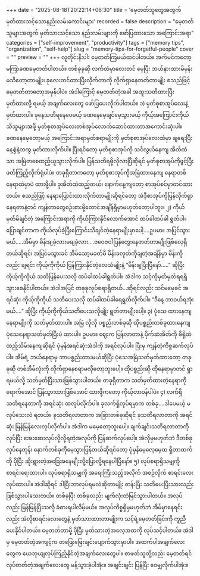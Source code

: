 +++
date = "2025-08-18T20:22:14+06:30"
title = 'မေ့တတ်သူတွေအတွက် မှတ်ထားသင့်သောနည်းလမ်းကောင်းများ'
recorded = false
description = "မေ့တတ်သူများအတွက် မှတ်သားသင့်သော နည်းလမ်းများကို ဖော်ပြထားသော အကြောင်းအရာ"
categories = ["self-improvement", "productivity"]
tags = ["memory tips", "organization", "self-help"]
slug = "memory-tips-for-forgetful-people"
cover = ""
preview = ""
+++
လူတိုင်းနီးပါး မေ့တတ်ကြမယ်ထင်ပါတယ်။ အက်မင်ကတော့ မကြာခဏမေ့တတ်ပါတယ်။ တစ်ခုခုဆို လက်ထဲမှာလေးတင် မေ့ပြီး ဘယ်နားထားမိမှန်းမသိတော့တာမျိုး၊ ခုလေးတင်ထားပြီးလိုက်တာကို လိုက်ရှာနေတတ်တာမျိုး စသည်ဖြင့် မေ့တတ်တာတော့အမှန်ပါပဲ။ အဲဒါကြောင့် မေ့တတ်တဲ့အခါ အထူးသတိထားပြီး မှတ်ထားလို့ ရမယ့် အချက်လေးတွေ ဖော်ပြပေးလိုက်ပါတယ်။
၁) မှတ်စုစာအုပ်လေးနဲ့ မှတ်ထားပါ။
ခုနေသတိရနေပေမယ့် ခဏနေမေ့ချင်မေ့သွားမယ့် ကိုယ့်အကြောင်းကိုယ်သိသူများအဖို့ မှတ်စုစာအုပ်လေးတစ်အုပ်လောက်ဆောင်ထားတာအကောင်းဆုံးပါ။ ခဏနေမေ့တော့မယ့် အကြောင်းအရာမှတ်စရာမျိုးကို မှတ်စုစာအုပ်လေးထဲမှာ ချရေးပြီး နေ့စွဲနဲ့တကွ မှတ်ထားလိုက်ပါ။ ပြီးရင်တော့ မှတ်စုစာအုပ်ကို သင်လွယ်နေကျ အိတ်ထဲသာ အမြဲတစေထည့်ယူသွားလိုက်ပါ။ ပြန်သတိရဖို့လိုလာပြီဆိုရင် မှတ်စုစာအုပ်ကိုဖွင့်ပြီး ဖတ်ကြည့်လိုက်ရုံပါပဲ။ တခုရှိတာကတော့ မှတ်စုစာအုပ်ကိုအမြဲထားနေကျ နေရာတစ်နေရာထဲမှာပဲ ထားဖို့ပါ။ ခုအိတ်ထဲထည့်တယ်၊ နောက်နေ့ကျတော့ စာအုပ်စင်မှာတင်ထားတယ်။ စသည်ဖြင့် နေရာပြောင်းထားလိုက်တာမျိုးဆိုရင်တော့ အဲဒီ့စာအုပ်ကိုပြန်လိုက်ရှာနေရတာနဲ့တင် ကျန်တာတွေစဉ်းစားဖို့တောင်အချိန်ရှိမှာမဟုတ်တော့ပါဘူး။
၂) ကိုယ်မှတ်မိချင်တဲ့ အကြောင်းအရာကို ကိုယ်ကြားနိုင်လောက်အောင် ထပ်ခါထပ်ခါ ရွတ်ပါ။
ပြောချင်တာက ကိုယ်လုပ်ခဲ့ပြီးကြောင်းသိချင်တဲ့နေရာမျိုးမှာပေါ့….ဥပမာ။ အပြင်သွားမယ်…..အိမ်မှာ မိန်းချခဲ့လားမချခဲ့လား….ဇဝေဇဝါပြန်တွေးနေတတ်တာမျိုးဖြစ်လေ့ရှိတယ်ဆိုရင်၊ အပြင်မသွားခင် အိမ်သော့မခတ်မီ မိန်းခလုတ်ကိုချတဲ့အချိန်မှာ မိန်းကိုလည်း ချရင်း ကိုယ့်ကိုကိုယ် ပြန်ကြားနိုင်တဲ့လေသံမျိုးနဲ့ “မိန်းချပြီးပြီနော်…..” ဆိုပြီး ကိုယ့်ကိုကိုယ် သတိပြန်ပေးသလို ထပ်ခါထပ်ခါရွတ်ပါ။ အဲဒါက သင့်ကိုမှတ်မှတ်ရရရှိသွားစေနိုင်ပါတယ်။ အဲဒါအပြင် တခုခုလုပ်စရာရှိတယ်…ဆိုရင်လည်း သင်မမေ့ခင် အရင်ဆုံး ကိုယ့်ကိုကိုယ် သတိပေးသလို ထပ်ခါထပ်ခါရေရွတ်လိုက်ပါ။ “ဒီနေ့ ဘာဝယ်ရအုံးမယ်….” ဆိုပြီး ကိုယ့်ကိုကိုယ်သတိပေးသလိုမျိုး ရွတ်တာမျိုးပေါ့။
၃) ပုံသေ ထားနေကျနေရာမျိုးကို သတ်မှတ်ထားပါ။
အမြဲ လိုလို ပစ္စည်းတစ်ခုဆို ထိုပစ္စည်းတစ်ခုထားနေကျ ပုံသေနေရာသတ်မှတ်ပြီးပဲ ထားပါ။ ဥပမာ။ ဈေးက ပြန်လာတာနဲ့ ပိုက်ဆံအိတ်ကို ဗီရိုထဲထည့်သိမ်းနေကျဆိုရင် ပုံမှန်အရင်ဆုံးအဲဒါကို အရင်လုပ်ပါ။ ပြီးမှ ကျန်တဲ့ကိစ္စဆက်လုပ်ပါ။ အိမ်ရဲ့ ဘယ်နေရာမှ ဘာပစ္စည်းထားမယ်ဆိုပြီး ပုံသေအမြဲသတ်မှတ်ထားတော့ တခုခုဆို တစ်အိမ်လုံးကို လိုက်ရှာနေစရာမလိုတော့ဘူးပေါ့။ ထိုပစ္စည်းဆို ထိုနေရာမှာတင် ရှာရမယ်လို့ သတ်မှတ်ပြီးသားဖြစ်သွားပါတယ်။ တခုရှိတာက သတ်မှတ်ထားတဲ့နေရာကို ရောက်အောင် ပြန်သွားထားဖြစ်အောင် ထားဖို့ကတော့ ကိုယ့်တာဝန်ပါပဲ။
၄) လက်ရှိသတိရနေတာကို အရင်ဆုံး ထလုပ်လိုက်ပါ။
ခုလက်ရှိလုပ်ရမှာက တစ်ခု….ဒါပေမယ့် မလုပ်သေးလဲ ရတယ်။ ခုသတိရလာတာက အခြားတစ်ခုဆိုရင် ခုသတိရလာတာကို အရင်ဆုံး မြန်မြန်လေးလုပ်လိုက်ပါ။ အဲဒါက မမေ့တော့ဘူးပေါ့။ ချက်ချင်းသတိရလာတာကို လုပ်ပြီး အေးဆေးလုပ်လို့လို့ရတဲ့အလုပ်ကို ပြန်ဆက်လုပ်ပေါ့။ အဲလိုမှမဟုတ်ဘဲ ဒီတစ်ခုလုပ်နေတုန်း နောက်တစ်ခုကိုမေ့သွားပြန်တယ်ဆိုရင်တော့ ပုံမှန်မေ့လေ့မေ့ထ ရှိတာထက်ကို ပိုပြီး ဆိုးရွားတဲ့အခြေအနေမျိုးလို့ပြောလို့ရနေပါပြီနော်။
၅) လုပ်စရာရှိသမျှကို စာရင်းရေးထားပါ။
လုပ်စရာရှိသမျှကို အရေးကြီးသည့်အလိုက် အစဉ်လိုက် စာရင်းလေးလုပ်ထားပါ။ အဲဒါဆိုရင် ဒါပြီးဘာလုပ်ရမလဲဆိုတာမျိုး တန်းပြီး သတိပေးပြီးသားလည်းဖြစ်သွားပါသေးတယ်။ တစ်ခုပြီး တစ်ခုလည်း မျက်လုံးထဲမြင်သွားပါတယ်။ အလုပ်လည်း မြန်မြန်ပြီးသလို ခံစားရပါလိမ့်မယ်။
အလုပ်ကိစ္စရှိမှမဟုတ်ဘဲ အိမ်မှာနေရင်းလည်း အဲလိုစာရင်းလေးတွေနဲ့ မှတ်သားထားတာမျိုးက သင့်ရဲ့မေ့တတ်ခြင်းကို ကူညီပေးနိုင်ပါတယ်။ မေ့တတ်တာမို့ ပိုပြီး မှတ်သားတဲ့အလေ့အထကို လုပ်သင့်ပါတယ်။ အဲဒါမှ မေ့တတ်တဲ့အကျင့်က တဖြေးဖြေးချင်းပျောက်သွားမှာပါ။
အထက်ပါအချက်လေးတွေက ယေဘုယျလုပ်ကြည့်နိုင်တဲ့အချက်လေးတွေပါ။ စာဖတ်သူတို့လည်း မေ့တတ်ရင် လုပ်တတ်တဲ့အချက်လေးတွေ မန့်သွားခဲ့ပါအုံး။ အချင်းချင်း ပြန်ပြီး ဝေမျှလိုက်ပါအုံး။